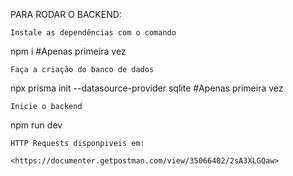 PARA RODAR O BACKEND:

```
Instale as dependências com o comando
```
npm i #Apenas primeira vez
```
Faça a criação do banco de dados
```
npx prisma init --datasource-provider sqlite #Apenas primeira vez
```
Inicie o backend
```
npm run dev
```
HTTP Requests disponpiveis em:

<https://documenter.getpostman.com/view/35066402/2sA3XLGQaw>
